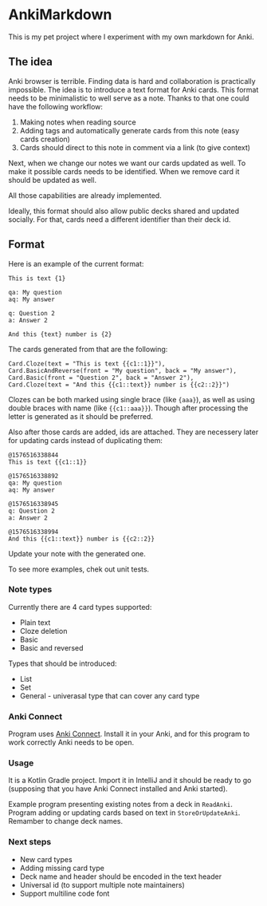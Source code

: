 # AnkiMarkdown

This is my pet project where I experiment with my own markdown for Anki.

## The idea

Anki browser is terrible. Finding data is hard and collaboration is practically impossible. 
The idea is to introduce a text format for Anki cards. 
This format needs to be minimalistic to well serve as a note.
Thanks to that one could have the following workflow:

1) Making notes when reading source
2) Adding tags and automatically generate cards from this note (easy cards creation)
3) Cards should direct to this note in comment via a link (to give context)

Next, when we change our notes we want our cards updated as well. To make it possible cards needs to be identified. When we remove card it should be updated as well. 

All those capabilities are already implemented.

Ideally, this format should also allow public decks shared and updated socially. For that, cards need a different identifier than their deck id.

## Format

Here is an example of the current format:

```
This is text {1}

qa: My question
aq: My answer

q: Question 2
a: Answer 2

And this {text} number is {2}
```

The cards generated from that are the following:

```
Card.Cloze(text = "This is text {{c1::1}}"),
Card.BasicAndReverse(front = "My question", back = "My answer"),
Card.Basic(front = "Question 2", back = "Answer 2"),
Card.Cloze(text = "And this {{c1::text}} number is {{c2::2}}")
```

Clozes can be both marked using single brace (like `{aaa}`), as well as using double braces with name (like `{{c1::aaa}}`). 
Though after processing the letter is generated as it should be preferred. 

Also after those cards are added, ids are attached. They are necessery later for updating cards instead of duplicating them:

```
@1576516338844
This is text {{c1::1}}

@1576516338892
qa: My question
aq: My answer

@1576516338945
q: Question 2
a: Answer 2

@1576516338994
And this {{c1::text}} number is {{c2::2}}
```

Update your note with the generated one. 

To see more examples, chek out unit tests.

### Note types

Currently there are 4 card types supported:
* Plain text
* Cloze deletion
* Basic
* Basic and reversed

Types that should be introduced:
* List
* Set
* General - univerasal type that can cover any card type

### Anki Connect

Program uses [Anki Connect](https://github.com/FooSoft/anki-connect). Install it in your Anki, and for this program to work correctly Anki needs to be open. 

### Usage

It is a Kotlin Gradle project. Import it in IntelliJ and it should be ready to go (supposing that you have Anki Connect installed and Anki started).

Example program presenting existing notes from a deck in `ReadAnki`. Program adding or updating cards based on text in `StoreOrUpdateAnki`. Remamber to change deck names.

### Next steps

* New card types
* Adding missing card type
* Deck name and header should be encoded in the text header
* Universal id (to support multiple note maintainers)
* Support multiline code font
